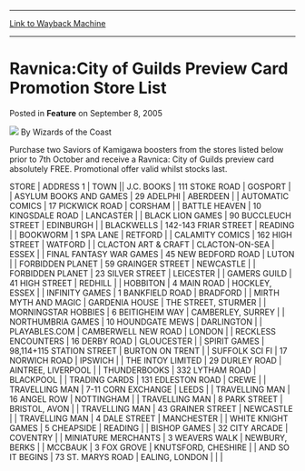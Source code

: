 
---
[Link to Wayback Machine](https://web.archive.org/web/20211027051421/https://magic.wizards.com/en/articles/archive/feature/ravnicacity-guilds-preview-card-promotion-store-list-2005-09-08)

[_metadata_:author]:- "Wizards of the Coast"
[_metadata_:description]:- "Purchase two Saviors of Kamigawa boosters from the stores listed below prior to 7th October and receive a Ravnica: City of Guilds preview card absolutely FREE. Promotional offer valid whilst stocks last. STOREADDRESS 1 TOWN J.C."
[_metadata_:generator]:- "Drupal 7 (http://drupal.org)"
[_metadata_:publish_date]:- "2005-09-08"
[_metadata_:title]:- "Ravnica:City of Guilds Preview Card Promotion Store List"
[_metadata_:wayback_capture_timestamp]:- "2021-10-27 05:14:21+00:00"
[_metadata_:wayback_raw_url]:- "https://web.archive.org/web/20211027051421id_/https://magic.wizards.com/en/articles/archive/feature/ravnicacity-guilds-preview-card-promotion-store-list-2005-09-08"
[_metadata_:wayback_url]:- "https://magic.wizards.com/en/articles/archive/feature/ravnicacity-guilds-preview-card-promotion-store-list-2005-09-08"
---


Ravnica:City of Guilds Preview Card Promotion Store List
========================================================



 Posted in **Feature**
 on September 8, 2005 






![](https://media.magic.wizards.com/styles/auth_small/public/images/person/wizards_author.jpg)
By Wizards of the Coast











Purchase two Saviors of Kamigawa boosters from the stores listed below prior to 7th October and receive a Ravnica: City of Guilds preview card absolutely FREE. Promotional offer valid whilst stocks last.




 STORE | ADDRESS 1  | TOWN ||  J.C. BOOKS | 111 STOKE ROAD | GOSPORT |
| ASYLUM BOOKS AND GAMES | 29 ADELPHI | ABERDEEN |
| AUTOMATIC COMICS | 17 PICKWICK ROAD | CORSHAM |
| BATTLE HEAVEN | 10 KINGSDALE ROAD | LANCASTER |
| BLACK LION GAMES | 90 BUCCLEUCH STREET | EDINBURGH |
| BLACKWELLS | 142-143 FRIAR STREET | READING |
| BOOKWORM | 1 SPA LANE | RETFORD |
| CALAMITY COMICS | 162 HIGH STREET | WATFORD |
| CLACTON ART & CRAFT | CLACTON-ON-SEA | ESSEX |
| FINAL FANTASY WAR GAMES | 45 NEW BEDFORD ROAD | LUTON |
| FORBIDDEN PLANET | 59 GRAINGER STREET | NEWCASTLE |
| FORBIDDEN PLANET | 23 SILVER STREET | LEICESTER |
| GAMERS GUILD | 41 HIGH STREET | REDHILL |
| HOBBITON | 4 MAIN ROAD | HOCKLEY, ESSEX |
| INFINITY GAMES | 1 BANKFIELD ROAD | BRADFORD |
| MIRTH MYTH AND MAGIC | GARDENIA HOUSE | THE STREET, STURMER |
| MORNINGSTAR HOBBIES | 6 BEITIGHEIM WAY | CAMBERLEY, SURREY |
| NORTHUMBRIA GAMES | 10 HOUNDGATE MEWS | DARLINGTON |
| PLAYABLES.COM | CAMBERWELL NEW ROAD | LONDON |
| RECKLESS ENCOUNTERS | 16 DERBY ROAD | GLOUCESTER |
| SPIRIT GAMES | 98,114+115 STATION STREET | BURTON ON TRENT |
| SUFFOLK SCI FI | 17 NORWICH ROAD | IPSWICH |
| THE INTOY LIMITED | 29 DURLEY ROAD | AINTREE, LIVERPOOL |
| THUNDERBOOKS | 332 LYTHAM ROAD | BLACKPOOL |
| TRADING CARDS | 131 EDLESTON ROAD | CREWE |
| TRAVELLING MAN | 7-11 CORN EXCHANGE  | LEEDS |
| TRAVELLING MAN | 16 ANGEL ROW | NOTTINGHAM |
| TRAVELLING MAN | 8 PARK STREET | BRISTOL, AVON |
| TRAVELLING MAN | 43 GRAINER STREET | NEWCASTLE |
| TRAVELLING MAN | 4 DALE STREET | MANCHESTER |
| WHITE KNIGHT GAMES | 5 CHEAPSIDE | READING |
| BISHOP GAMES | 32 CITY ARCADE | COVENTRY |
| MINIATURE MERCHANTS | 3 WEAVERS WALK | NEWBURY, BERKS |
| MCCBAUK | 3 FOX GROVE | KNUTSFORD, CHESHIRE |
| AND SO IT BEGINS | 73 ST. MARYS ROAD | EALING, LONDON |
|  |







